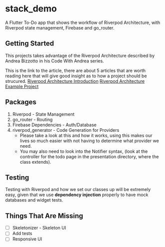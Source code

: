 # stack_demo

A Flutter To-Do app that shows the workflow of Riverpod Architecture, with
Riverpod state management, Firebase and go_router. 

## Getting Started

This projects takes advantage of the Riverpod Architecture described by 
Andrea Bizzotto in his Code With Andrea series.

This is the link to the article, there are about 5 articles that are worth
reading here that will give good insight as to how a project should be strucured.
[Riverpod Architecture Introduction](https://codewithandrea.com/articles/flutter-app-architecture-riverpod-introduction/)
[Riverpod Architecture Example Project](https://github.com/bizz84/starter_architecture_flutter_firebase)

## Packages
1. Riverpod - State Management
2. go_router - Routing 
3. Firebase Dependencies - Auth/Database
4. riverpod_generator - Code Generation for Providers
    - Please take a look at this and how it works, using this makes our lives
    so much easier with not having to determine what provider we need.
    - You may also need to look into the Notifier syntax, (look at the controller
    for the todo page in the presentation directory, where the class extends).

## Testing
Testing with Riverpod and how we set our classes up will be extremely easy,
given that we use **dependency injection** properly to have mock databases
and widget tests.

## Things That Are Missing
- [ ] Skeletonizer  - Skeleton UI
- [ ] Add tests
- [ ] Responsive UI
